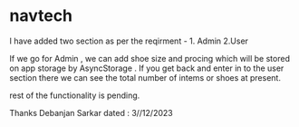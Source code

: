 # navtech

I have added two section as per the reqirment - 1. Admin 2.User

If we go for Admin , we can add shoe size and procing which will be stored on app storage by AsyncStorage . If you get back and enter in to the user section there we can see the total number of intems or shoes at present.

rest of the functionality is pending.

Thanks
Debanjan Sarkar
dated : 3//12/2023